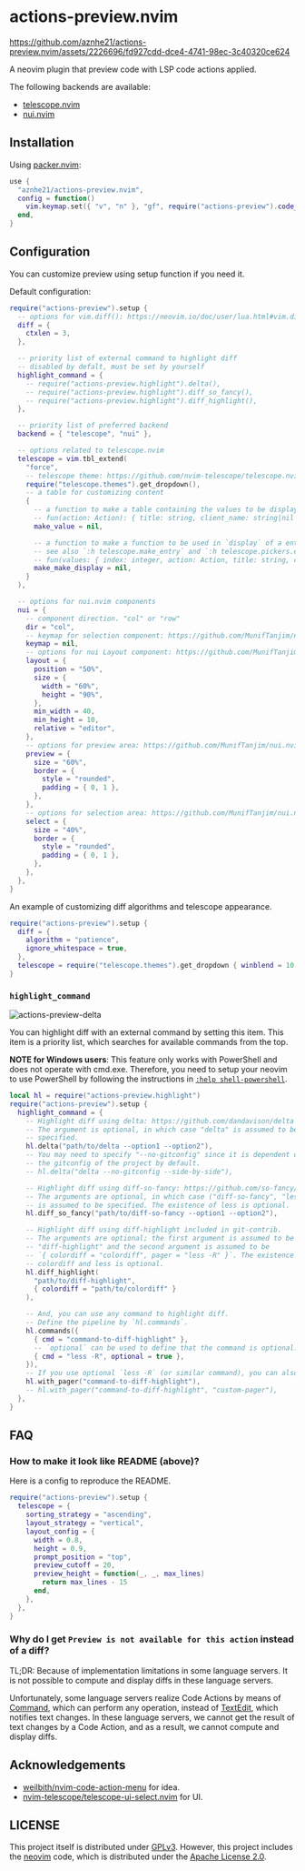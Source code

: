 # actions-preview.nvim

<https://github.com/aznhe21/actions-preview.nvim/assets/2226696/fd927cdd-dce4-4741-98ec-3c40320ce624>

A neovim plugin that preview code with LSP code actions applied.

The following backends are available:
- [telescope.nvim]
- [nui.nvim]

[telescope.nvim]: https://github.com/nvim-telescope/telescope.nvim
[nui.nvim]: https://github.com/MunifTanjim/nui.nvim

## Installation

Using [packer.nvim]:
```lua
use {
  "aznhe21/actions-preview.nvim",
  config = function()
    vim.keymap.set({ "v", "n" }, "gf", require("actions-preview").code_actions)
  end,
}
```

[packer.nvim]: https://github.com/wbthomason/packer.nvim

## Configuration

You can customize preview using setup function if you need it.

Default configuration:
```lua
require("actions-preview").setup {
  -- options for vim.diff(): https://neovim.io/doc/user/lua.html#vim.diff()
  diff = {
    ctxlen = 3,
  },

  -- priority list of external command to highlight diff
  -- disabled by defalt, must be set by yourself
  highlight_command = {
    -- require("actions-preview.highlight").delta(),
    -- require("actions-preview.highlight").diff_so_fancy(),
    -- require("actions-preview.highlight").diff_highlight(),
  },

  -- priority list of preferred backend
  backend = { "telescope", "nui" },

  -- options related to telescope.nvim
  telescope = vim.tbl_extend(
    "force",
    -- telescope theme: https://github.com/nvim-telescope/telescope.nvim#themes
    require("telescope.themes").get_dropdown(),
    -- a table for customizing content
    {
      -- a function to make a table containing the values to be displayed.
      -- fun(action: Action): { title: string, client_name: string|nil }
      make_value = nil,

      -- a function to make a function to be used in `display` of a entry.
      -- see also `:h telescope.make_entry` and `:h telescope.pickers.entry_display`.
      -- fun(values: { index: integer, action: Action, title: string, client_name: string }[]): function
      make_make_display = nil,
    }
  ),

  -- options for nui.nvim components
  nui = {
    -- component direction. "col" or "row"
    dir = "col",
    -- keymap for selection component: https://github.com/MunifTanjim/nui.nvim/tree/main/lua/nui/menu#keymap
    keymap = nil,
    -- options for nui Layout component: https://github.com/MunifTanjim/nui.nvim/tree/main/lua/nui/layout
    layout = {
      position = "50%",
      size = {
        width = "60%",
        height = "90%",
      },
      min_width = 40,
      min_height = 10,
      relative = "editor",
    },
    -- options for preview area: https://github.com/MunifTanjim/nui.nvim/tree/main/lua/nui/popup
    preview = {
      size = "60%",
      border = {
        style = "rounded",
        padding = { 0, 1 },
      },
    },
    -- options for selection area: https://github.com/MunifTanjim/nui.nvim/tree/main/lua/nui/menu
    select = {
      size = "40%",
      border = {
        style = "rounded",
        padding = { 0, 1 },
      },
    },
  },
}
```

An example of customizing diff algorithms and telescope appearance.

```lua
require("actions-preview").setup {
  diff = {
    algorithm = "patience",
    ignore_whitespace = true,
  },
  telescope = require("telescope.themes").get_dropdown { winblend = 10 },
}
```

### `highlight_command`

![actions-preview-delta](https://github.com/aznhe21/actions-preview.nvim/assets/2226696/edf18d6b-fb3c-4cb9-9c46-ce689278dc75)

You can highlight diff with an external command by setting this item. This item
is a priority list, which searches for available commands from the top.

**NOTE for Windows users**: This feature only works with PowerShell and does not operate with cmd.exe.
Therefore, you need to setup your neovim to use PowerShell by following the instructions in [`:help shell-powershell`].

[`:help shell-powershell`]: https://neovim.io/doc/user/options.html#shell-powershell

```lua
local hl = require("actions-preview.highlight")
require("actions-preview").setup {
  highlight_command = {
    -- Highlight diff using delta: https://github.com/dandavison/delta
    -- The argument is optional, in which case "delta" is assumed to be
    -- specified.
    hl.delta("path/to/delta --option1 --option2"),
    -- You may need to specify "--no-gitconfig" since it is dependent on
    -- the gitconfig of the project by default.
    -- hl.delta("delta --no-gitconfig --side-by-side"),

    -- Highlight diff using diff-so-fancy: https://github.com/so-fancy/diff-so-fancy
    -- The arguments are optional, in which case ("diff-so-fancy", "less -R")
    -- is assumed to be specified. The existence of less is optional.
    hl.diff_so_fancy("path/to/diff-so-fancy --option1 --option2"),

    -- Highlight diff using diff-highlight included in git-contrib.
    -- The arguments are optional; the first argument is assumed to be
    -- "diff-highlight" and the second argument is assumed to be 
    -- `{ colordiff = "colordiff", pager = "less -R" }`. The existence of
    -- colordiff and less is optional.
    hl.diff_highlight(
      "path/to/diff-highlight",
      { colordiff = "path/to/colordiff" }
    ),

    -- And, you can use any command to highlight diff.
    -- Define the pipeline by `hl.commands`.
    hl.commands({
      { cmd = "command-to-diff-highlight" },
      -- `optional` can be used to define that the command is optional.
      { cmd = "less -R", optional = true },
    }),
    -- If you use optional `less -R` (or similar command), you can also use `hl.with_pager`.
    hl.with_pager("command-to-diff-highlight"),
    -- hl.with_pager("command-to-diff-highlight", "custom-pager"),
  },
}
```

## FAQ

### How to make it look like README (above)?

Here is a config to reproduce the README.

```lua
require("actions-preview").setup {
  telescope = {
    sorting_strategy = "ascending",
    layout_strategy = "vertical",
    layout_config = {
      width = 0.8,
      height = 0.9,
      prompt_position = "top",
      preview_cutoff = 20,
      preview_height = function(_, _, max_lines)
        return max_lines - 15
      end,
    },
  },
}
```

### Why do I get `Preview is not available for this action` instead of a diff?

TL;DR: Because of implementation limitations in some language servers.
It is not possible to compute and display diffs in these language servers.

Unfortunately, some language servers realize Code Actions by means of [Command],
which can perform any operation, instead of [TextEdit], which notifies text changes.
In these language servers, we cannot get the result of text changes by a Code Action,
and as a result, we cannot compute and display diffs.

[TextEdit]: https://microsoft.github.io/language-server-protocol/specifications/lsp/3.17/specification/#textEdit
[Command]: https://microsoft.github.io/language-server-protocol/specifications/lsp/3.17/specification/#command

## Acknowledgements

- [weilbith/nvim-code-action-menu](https://github.com/weilbith/nvim-code-action-menu) for idea.
- [nvim-telescope/telescope-ui-select.nvim](https://github.com/nvim-telescope/telescope-ui-select.nvim) for UI.

## LICENSE

This project itself is distributed under [GPLv3].
However, this project includes the [neovim] code, which is distributed under the [Apache License 2.0].

[GPLv3]: https://www.gnu.org/licenses/gpl-3.0.html
[Apache License 2.0]: https://www.apache.org/licenses/LICENSE-2.0
[neovim]: https://github.com/neovim/neovim/tree/master/runtime/lua/vim
